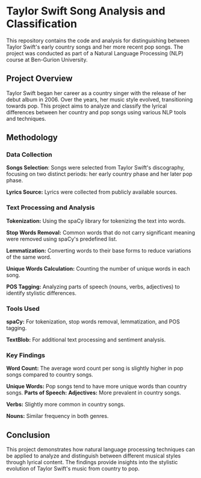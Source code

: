 # Taylor Swift Song Analysis and Classification
This repository contains the code and analysis for distinguishing between Taylor Swift's early country songs and her more recent pop songs. The project was conducted as part of a Natural Language Processing (NLP) course at Ben-Gurion University.

## Project Overview
Taylor Swift began her career as a country singer with the release of her debut album in 2006. Over the years, her music style evolved, transitioning towards pop. This project aims to analyze and classify the lyrical differences between her country and pop songs using various NLP tools and techniques.

## Methodology
### Data Collection
**Songs Selection**: Songs were selected from Taylor Swift's discography, focusing on two distinct periods: her early country phase and her later pop phase.

**Lyrics Source:** Lyrics were collected from publicly available sources.
### Text Processing and Analysis
**Tokenization:** Using the spaCy library for tokenizing the text into words.

**Stop Words Removal:** Common words that do not carry significant meaning were removed using spaCy's predefined list.

**Lemmatization:** Converting words to their base forms to reduce variations of the same word.

**Unique Words Calculation:** Counting the number of unique words in each song.

**POS Tagging:** Analyzing parts of speech (nouns, verbs, adjectives) to identify stylistic differences.
### Tools Used
**spaCy:** For tokenization, stop words removal, lemmatization, and POS tagging.

**TextBlob:** For additional text processing and sentiment analysis.
### Key Findings
**Word Count:** The average word count per song is slightly higher in pop songs compared to country songs.

**Unique Words:** Pop songs tend to have more unique words than country songs.
**Parts of Speech:**
  **Adjectives:** More prevalent in country songs.
  
  **Verbs:** Slightly more common in country songs.
  
  **Nouns:** Similar frequency in both genres.
  
## Conclusion
This project demonstrates how natural language processing techniques can be applied to analyze and distinguish between different musical styles through lyrical content. The findings provide insights into the stylistic evolution of Taylor Swift's music from country to pop.
